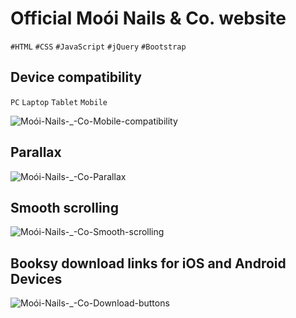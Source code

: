 # Official Moói Nails &amp; Co. website

`#HTML` `#CSS` `#JavaScript` `#jQuery` `#Bootstrap`

## Device compatibility
`PC` `Laptop` `Tablet` `Mobile`


![Moói-Nails-_-Co-Mobile-compatibility](https://user-images.githubusercontent.com/50693947/97366599-f7110b00-187d-11eb-9431-41b2c36150b4.gif)



## Parallax


![Moói-Nails-_-Co-Parallax](https://user-images.githubusercontent.com/50693947/97367200-18262b80-187f-11eb-8265-a1c2e5f65160.gif)


## Smooth scrolling


![Moói-Nails-_-Co-Smooth-scrolling](https://user-images.githubusercontent.com/50693947/97366464-bfa25e80-187d-11eb-874c-d753fc0e998e.gif)



## Booksy download links for iOS and Android Devices


![Moói-Nails-_-Co-Download-buttons](https://user-images.githubusercontent.com/50693947/97366909-90d8b800-187e-11eb-9a50-eca3765b224d.gif)


